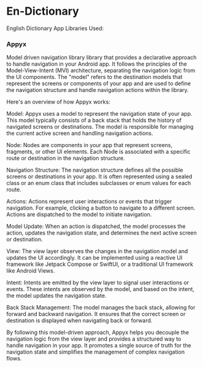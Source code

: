 # En-Dictionary
English Dictionary App
Libraries Used:
### Appyx 
Model driven navigation library library that provides a declarative approach to handle navigation in your Android app.
It follows the principles of the Model-View-Intent (MVI) architecture, separating the navigation logic from the UI components.
The "model"  refers to the destination models that represent the screens or components of your app and are used to define the navigation structure
and handle navigation actions within the library.

Here's an overview of how Appyx works:

Model: Appyx uses a model to represent the navigation state of your app. This model typically consists of a back stack that holds the history of navigated screens or destinations. The model is responsible for managing the current active screen and handling navigation actions.

Node: Nodes are components in your app that represent screens, fragments, or other UI elements. Each Node is associated with a specific route or destination in the navigation structure.

Navigation Structure: The navigation structure defines all the possible screens or destinations in your app. It is often represented using a sealed class or an enum class that includes subclasses or enum values for each route.

Actions: Actions represent user interactions or events that trigger navigation. For example, clicking a button to navigate to a different screen. Actions are dispatched to the model to initiate navigation.

Model Update: When an action is dispatched, the model processes the action, updates the navigation state, and determines the next active screen or destination.

View: The view layer observes the changes in the navigation model and updates the UI accordingly. It can be implemented using a reactive UI framework like Jetpack Compose or SwiftUI, or a traditional UI framework like Android Views.

Intent: Intents are emitted by the view layer to signal user interactions or events. These intents are observed by the model, and based on the intent, the model updates the navigation state.

Back Stack Management: The model manages the back stack, allowing for forward and backward navigation. It ensures that the correct screen or destination is displayed when navigating back or forward.

By following this model-driven approach, Appyx helps you decouple the navigation logic from the view layer and provides a structured way to handle navigation in your app. It promotes a single source of truth for the navigation state and simplifies the management of complex navigation flows.
